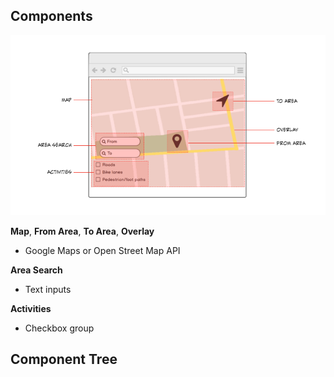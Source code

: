 Components
---


![](assets/20190131120941.png)


**Map**, 
 **From Area**, 
 **To Area**,
**Overlay**
- Google Maps or Open Street Map API

**Area Search**
- Text inputs

**Activities**
- Checkbox group

Component Tree
---